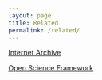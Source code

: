 ```yaml
---
layout: page
title: Related
permalink: /related/
---
```




[Internet Archive](https://archive.org/)

[Open Science Framework](https://osf.io/)
